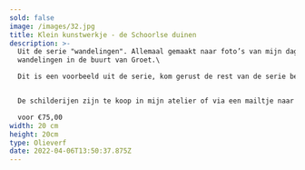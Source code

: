 ```yaml
---
sold: false
image: /images/32.jpg
title: Klein kunstwerkje - de Schoorlse duinen
description: >-
  U﻿it de serie "wandelingen". Allemaal gemaakt naar foto’s van mijn dagelijkse
  wandelingen in de buurt van Groet.\

  D﻿it is een voorbeeld uit de serie, kom gerust de rest van de serie bekijken in het atelier.


  De schilderijen zijn te koop in mijn atelier of via een mailtje naar [atelierdegroet@gmail.com](mailto:atelierdegroet@gmail.com)\

  voor €75,00
width: 20 cm
height: 20cm
type: Olieverf
date: 2022-04-06T13:50:37.875Z
---
```

